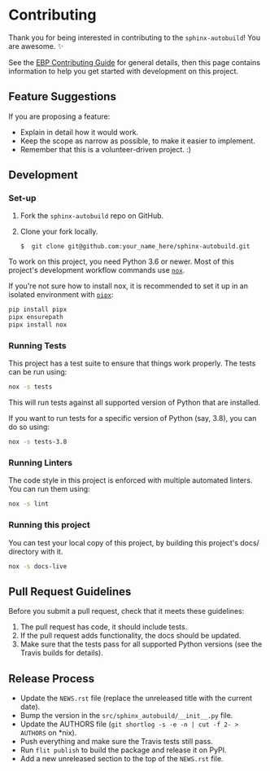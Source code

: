# Contributing

Thank you for being interested in contributing to the `sphinx-autobuild`! You
are awesome. :sparkles:

See the [EBP Contributing Guide](https://executablebooks.org/en/latest/contribute/) for general details,
then this page contains information to help you get started with development on this project.

## Feature Suggestions

If you are proposing a feature:

* Explain in detail how it would work.
* Keep the scope as narrow as possible, to make it easier to implement.
* Remember that this is a volunteer-driven project. :)

## Development

### Set-up

1. Fork the `sphinx-autobuild` repo on GitHub.
2. Clone your fork locally.

    ```
    $  git clone git@github.com:your_name_here/sphinx-autobuild.git
    ```

To work on this project, you need Python 3.6 or newer. Most of this project's
development workflow commands use [`nox`](https://nox.readthedocs.io/).

If you're not sure how to install nox, it is recommended to set it up in an isolated environment with [`pipx`](https://pipxproject.github.io/pipx/installation/):

```bash
pip install pipx
pipx ensurepath
pipx install nox
```

### Running Tests

This project has a test suite to ensure that things work properly. The tests can be run using:

```bash
nox -s tests
```

This will run tests against all supported version of Python that are installed.

If you want to run tests for a specific version of Python (say, 3.8), you can
do so using:

```bash
nox -s tests-3.8
```

### Running Linters

The code style in this project is enforced with multiple automated linters. You
can run them using:

```bash
nox -s lint
```

### Running this project

You can test your local copy of this project, by building this project's docs/ directory with it.

```bash
nox -s docs-live
```

## Pull Request Guidelines

Before you submit a pull request, check that it meets these guidelines:

1. The pull request has code, it should include tests.
2. If the pull request adds functionality, the docs should be updated.
3. Make sure that the tests pass for all supported Python versions (see the
   Travis builds for details).

## Release Process

* Update the `NEWS.rst` file (replace the unreleased title with the current
  date).
* Bump the version in the `src/sphinx_autobuild/__init__.py` file.
* Update the AUTHORS file (`git shortlog -s -e -n | cut -f 2- > AUTHORS` on *nix).
* Push everything and make sure the Travis tests still pass.
* Run `flit publish` to build the package and release it on PyPI.
* Add a new unreleased section to the top of the `NEWS.rst` file.
